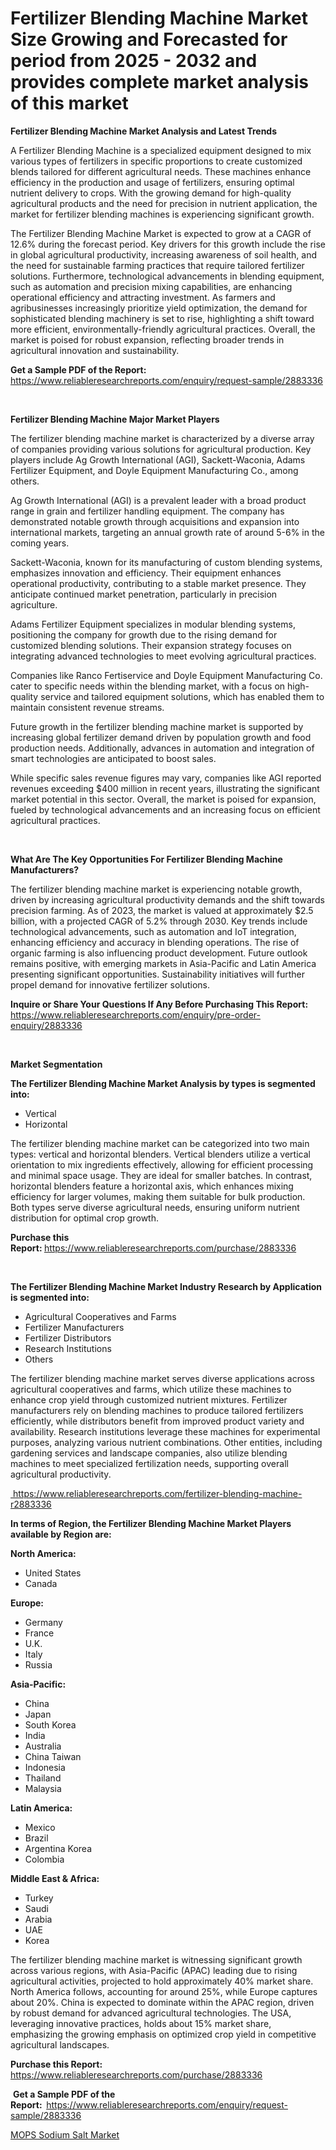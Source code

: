 <p><h1>Fertilizer Blending Machine Market Size Growing and Forecasted for period from 2025 - 2032 and provides complete market analysis of this market</h1></p><p><strong>Fertilizer Blending Machine Market Analysis and Latest Trends</strong></p>
<p><p>A Fertilizer Blending Machine is a specialized equipment designed to mix various types of fertilizers in specific proportions to create customized blends tailored for different agricultural needs. These machines enhance efficiency in the production and usage of fertilizers, ensuring optimal nutrient delivery to crops. With the growing demand for high-quality agricultural products and the need for precision in nutrient application, the market for fertilizer blending machines is experiencing significant growth.</p><p>The Fertilizer Blending Machine Market is expected to grow at a CAGR of 12.6% during the forecast period. Key drivers for this growth include the rise in global agricultural productivity, increasing awareness of soil health, and the need for sustainable farming practices that require tailored fertilizer solutions. Furthermore, technological advancements in blending equipment, such as automation and precision mixing capabilities, are enhancing operational efficiency and attracting investment. As farmers and agribusinesses increasingly prioritize yield optimization, the demand for sophisticated blending machinery is set to rise, highlighting a shift toward more efficient, environmentally-friendly agricultural practices. Overall, the market is poised for robust expansion, reflecting broader trends in agricultural innovation and sustainability.</p></p>
<p><strong>Get a Sample PDF of the Report:&nbsp;</strong> <a href="https://www.reliableresearchreports.com/enquiry/request-sample/2883336?utm_campaign=3110&utm_medium=2&utm_source=Github&utm_content=ia&utm_term=13032025&utm_id=fertilizer-blending-machine">https://www.reliableresearchreports.com/enquiry/request-sample/2883336</a></p>
<p>&nbsp;</p>
<p><strong>Fertilizer Blending Machine Major Market Players</strong></p>
<p><p>The fertilizer blending machine market is characterized by a diverse array of companies providing various solutions for agricultural production. Key players include Ag Growth International (AGI), Sackett-Waconia, Adams Fertilizer Equipment, and Doyle Equipment Manufacturing Co., among others.</p><p>Ag Growth International (AGI) is a prevalent leader with a broad product range in grain and fertilizer handling equipment. The company has demonstrated notable growth through acquisitions and expansion into international markets, targeting an annual growth rate of around 5-6% in the coming years.</p><p>Sackett-Waconia, known for its manufacturing of custom blending systems, emphasizes innovation and efficiency. Their equipment enhances operational productivity, contributing to a stable market presence. They anticipate continued market penetration, particularly in precision agriculture.</p><p>Adams Fertilizer Equipment specializes in modular blending systems, positioning the company for growth due to the rising demand for customized blending solutions. Their expansion strategy focuses on integrating advanced technologies to meet evolving agricultural practices. </p><p>Companies like Ranco Fertiservice and Doyle Equipment Manufacturing Co. cater to specific needs within the blending market, with a focus on high-quality service and tailored equipment solutions, which has enabled them to maintain consistent revenue streams.</p><p>Future growth in the fertilizer blending machine market is supported by increasing global fertilizer demand driven by population growth and food production needs. Additionally, advances in automation and integration of smart technologies are anticipated to boost sales.</p><p>While specific sales revenue figures may vary, companies like AGI reported revenues exceeding $400 million in recent years, illustrating the significant market potential in this sector. Overall, the market is poised for expansion, fueled by technological advancements and an increasing focus on efficient agricultural practices.</p></p>
<p>&nbsp;</p>
<p><strong>What Are The Key Opportunities For Fertilizer Blending Machine Manufacturers?</strong></p>
<p><p>The fertilizer blending machine market is experiencing notable growth, driven by increasing agricultural productivity demands and the shift towards precision farming. As of 2023, the market is valued at approximately $2.5 billion, with a projected CAGR of 5.2% through 2030. Key trends include technological advancements, such as automation and IoT integration, enhancing efficiency and accuracy in blending operations. The rise of organic farming is also influencing product development. Future outlook remains positive, with emerging markets in Asia-Pacific and Latin America presenting significant opportunities. Sustainability initiatives will further propel demand for innovative fertilizer solutions.</p></p>
<p><strong>Inquire or Share Your Questions If Any Before Purchasing This Report:</strong> <a href="https://www.reliableresearchreports.com/enquiry/pre-order-enquiry/2883336?utm_campaign=3110&utm_medium=2&utm_source=Github&utm_content=ia&utm_term=13032025&utm_id=fertilizer-blending-machine">https://www.reliableresearchreports.com/enquiry/pre-order-enquiry/2883336</a></p>
<p>&nbsp;</p>
<p><strong>Market Segmentation</strong></p>
<p><strong>The Fertilizer Blending Machine Market Analysis by types is segmented into:</strong></p>
<p><ul><li>Vertical</li><li>Horizontal</li></ul></p>
<p><p>The fertilizer blending machine market can be categorized into two main types: vertical and horizontal blenders. Vertical blenders utilize a vertical orientation to mix ingredients effectively, allowing for efficient processing and minimal space usage. They are ideal for smaller batches. In contrast, horizontal blenders feature a horizontal axis, which enhances mixing efficiency for larger volumes, making them suitable for bulk production. Both types serve diverse agricultural needs, ensuring uniform nutrient distribution for optimal crop growth.</p></p>
<p><strong>Purchase this Report:&nbsp;</strong><a href="https://www.reliableresearchreports.com/purchase/2883336?utm_campaign=3110&utm_medium=2&utm_source=Github&utm_content=ia&utm_term=13032025&utm_id=fertilizer-blending-machine">https://www.reliableresearchreports.com/purchase/2883336</a></p>
<p>&nbsp;</p>
<p><strong>The Fertilizer Blending Machine Market Industry Research by Application is segmented into:</strong></p>
<p><ul><li>Agricultural Cooperatives and Farms</li><li>Fertilizer Manufacturers</li><li>Fertilizer Distributors</li><li>Research Institutions</li><li>Others</li></ul></p>
<p><p>The fertilizer blending machine market serves diverse applications across agricultural cooperatives and farms, which utilize these machines to enhance crop yield through customized nutrient mixtures. Fertilizer manufacturers rely on blending machines to produce tailored fertilizers efficiently, while distributors benefit from improved product variety and availability. Research institutions leverage these machines for experimental purposes, analyzing various nutrient combinations. Other entities, including gardening services and landscape companies, also utilize blending machines to meet specialized fertilization needs, supporting overall agricultural productivity.</p></p>
<p><a href="https://www.reliableresearchreports.com/fertilizer-blending-machine-r2883336?utm_campaign=3110&utm_medium=2&utm_source=Github&utm_content=ia&utm_term=13032025&utm_id=fertilizer-blending-machine">&nbsp;https://www.reliableresearchreports.com/fertilizer-blending-machine-r2883336</a></p>
<p><strong>In terms of Region, the Fertilizer Blending Machine Market Players available by Region are:</strong></p>
<p>
    <p> <strong> North America: </strong>
        <ul>
            <li>United States</li>
            <li>Canada</li>
        </ul>
        </p> 
    <p> <strong> Europe: </strong>
        <ul>
            <li>Germany</li>
            <li>France</li>
            <li>U.K.</li>
            <li>Italy</li>
            <li>Russia</li>
        </ul>
        </p> 
    <p> <strong> Asia-Pacific: </strong>
        <ul>
            <li>China</li>
            <li>Japan</li>
            <li>South Korea</li>
            <li>India</li>
            <li>Australia</li>
            <li>China Taiwan</li>
            <li>Indonesia</li>
            <li>Thailand</li>
            <li>Malaysia</li>
        </ul>
        </p> 
    <p> <strong> Latin America: </strong>
        <ul>
            <li>Mexico</li>
            <li>Brazil</li>
            <li>Argentina Korea</li>
            <li>Colombia</li>
        </ul>
        </p> 
    <p> <strong> Middle East & Africa: </strong>
        <ul>
            <li>Turkey</li>
            <li>Saudi</li>
            <li>Arabia</li>
            <li>UAE</li>
            <li>Korea</li>
        </ul>
    </p>
    </p>
<p><p>The fertilizer blending machine market is witnessing significant growth across various regions, with Asia-Pacific (APAC) leading due to rising agricultural activities, projected to hold approximately 40% market share. North America follows, accounting for around 25%, while Europe captures about 20%. China is expected to dominate within the APAC region, driven by robust demand for advanced agricultural technologies. The USA, leveraging innovative practices, holds about 15% market share, emphasizing the growing emphasis on optimized crop yield in competitive agricultural landscapes.</p></p>
<p><strong>Purchase this Report: </strong><a href="https://www.reliableresearchreports.com/purchase/2883336?utm_campaign=3110&utm_medium=2&utm_source=Github&utm_content=ia&utm_term=13032025&utm_id=fertilizer-blending-machine">https://www.reliableresearchreports.com/purchase/2883336</a></p>
<p>&nbsp;<strong>Get a Sample PDF of the Report:&nbsp;&nbsp;</strong><a href="https://www.reliableresearchreports.com/enquiry/request-sample/2883336?utm_campaign=3110&utm_medium=2&utm_source=Github&utm_content=ia&utm_term=13032025&utm_id=fertilizer-blending-machine">https://www.reliableresearchreports.com/enquiry/request-sample/2883336</a></p>
<p><strong></strong></p>
<p><p><a href="https://github.com/sefathlehki/Market-Research-Report-List-1/blob/main/mops-sodium-salt-market.md?utm_campaign=3110&utm_medium=2&utm_source=Github&utm_content=ia&utm_term=13032025&utm_id=fertilizer-blending-machine">MOPS Sodium Salt Market</a></p></p>
